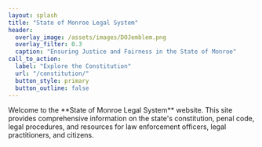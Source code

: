 ```yaml
---
layout: splash
title: "State of Monroe Legal System"
header:
  overlay_image: /assets/images/DOJemblem.png
  overlay_filter: 0.3
  caption: "Ensuring Justice and Fairness in the State of Monroe"
call_to_action:
  label: "Explore the Constitution"
  url: "/constitution/"
  button_style: primary
  button_outline: false
---
```


<div class="intro-text">
Welcome to the **State of Monroe Legal System** website. This site provides comprehensive information on the state's constitution, penal code, legal procedures, and resources for law enforcement officers, legal practitioners, and citizens.
</div>

